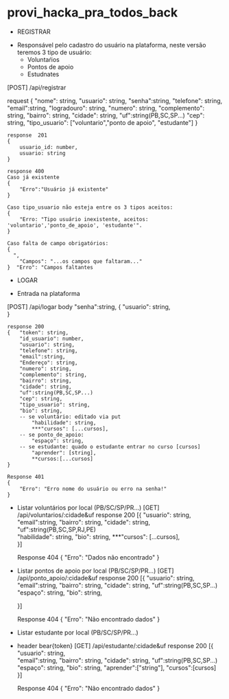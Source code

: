 # provi_hacka_pra_todos_back

* REGISTRAR
-  Responsável pelo cadastro do usuário na plataforma, neste versão teremos 3 tipo de usuário:
   -  Voluntaŕios
   -  Pontos de apoio
   -  Estudnates 
  
  
  [POST] /api/registrar
   
   request
    {
        "nome": string,
        "usuario": string,
        "senha":string,
        "telefone": string,
        "email":string,
        "logradouro": string,
        "numero": string,
        "complemento": string,
        "bairro": string,
        "cidade": string,
        "uf":string(PB,SC,SP...)
        "cep": string,
        "tipo_usuario": ["voluntario","ponto de apoio", "estudante"]
    }

    
    response  201 
    {
        usuario_id: number,
        usuario: string
    }

    response 400
    Caso já existente
    {
        "Erro":"Usuário já existente"
    }

    Caso tipo_usuario não esteja entre os 3 tipos aceitos:
    {
        "Erro: "Tipo usuário inexistente, aceitos: 'voluntario','ponto_de_apoio', 'estudante'".
    }

    Caso falta de campo obrigatórios:
    {
      ",
        "Campos": "...os campos que faltaram..."
    }  "Erro": "Campos faltantes

* LOGAR
-  Entrada na plataforma
  
  [POST] /api/logar
    body
        "senha":string,  {
        "usuario": string,       
    }

    response 200
    {   "token": string,
        "id_usuario": number,
        "usuario": string,        
        "telefone": string,
        "email":string,
        "Endereço": string,
        "numero": string,
        "complemento": string,
        "bairro": string,
        "cidade": string,
        "uf":string(PB,SC,SP...)
        "cep": string,
        "tipo_usuario": string,
        "bio": string,
        -- se voluntário: editado via put
            "habilidade": string,             
            ***"cursos": [...cursos],
        -- se ponto_de_apoio:
            "espaço": string,
        -- se estudante: quado o estudante entrar no curso [cursos]
            "aprender": [string],
            **cursos:[...cursos]
    }

    Response 401
    {
        "Erro": "Erro nome do usuário ou erro na senha!"
    }
  

* Listar voluntários por local (PB/SC/SP/PR...)
[GET] /api/voluntarios/:cidade&uf
response 200
    [{
        "usuario": string,                
        "email":string,
        "bairro": string,
        "cidade": string,
        "uf":string(PB,SC,SP,RJ,PE)                
        "habilidade": string,
        "bio": string,
        ***"cursos": [...cursos],        
    }]

    Response 404
    {
        "Erro": "Dados não encontrado"
    }

* Listar pontos de apoio por local (PB/SC/SP/PR...)
[GET] /api/ponto_apoio/:cidade&uf
response 200
    [{
        "usuario": string,                
        "email":string,
        "bairro": string,
        "cidade": string,
        "uf":string(PB,SC,SP...)                
        "espaço": string,
        "bio": string,      
        
    }]

    Response 404
    {
        "Erro": "Não encontrado dados"
    }

* Listar estudante por local (PB/SC/SP/PR...)
* header bear{token} 
[GET] /api/estudante/:cidade&uf
response 200
    [{
        "usuario": string,                
        "email":string,
        "bairro": string,
        "cidade": string,
        "uf":string(PB,SC,SP...)                
        "espaço": string,
        "bio": string, 
        "aprender":["string"],
        "cursos":[cursos]        
    }]

    Response 404
    {
        "Erro": "Não encontrado dados"
    }
